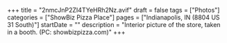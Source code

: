+++
title = "2nmcJnP2ZI4TYeHRh2Nz.avif"
draft = false
tags = ["Photos"]
categories = ["ShowBiz Pizza Place"]
pages = ["Indianapolis, IN (8804 US 31 South)"]
startDate = ""
description = "Interior picture of the store, taken in a booth. (PC: showbizpizza.com)"
+++

